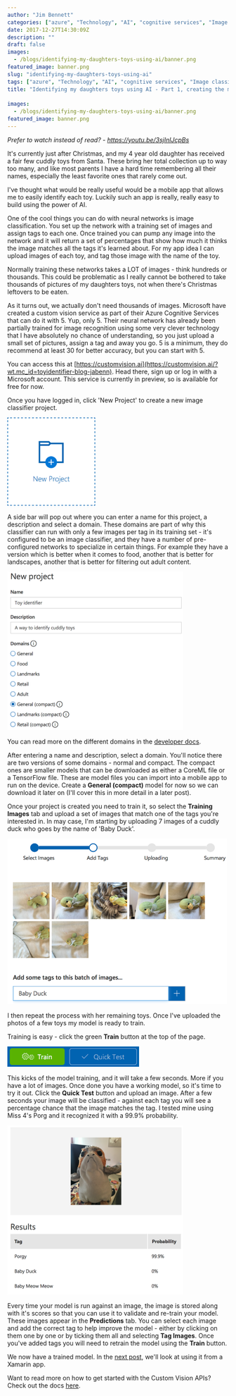 ```yaml
---
author: "Jim Bennett"
categories: ["azure", "Technology", "AI", "cognitive services", "Image classifier", "Porg"]
date: 2017-12-27T14:30:09Z
description: ""
draft: false
images:
  - /blogs/identifying-my-daughters-toys-using-ai/banner.png
featured_image: banner.png
slug: "identifying-my-daughters-toys-using-ai"
tags: ["azure", "Technology", "AI", "cognitive services", "Image classifier", "Porg"]
title: "Identifying my daughters toys using AI - Part 1, creating the model"

images:
  - /blogs/identifying-my-daughters-toys-using-ai/banner.png
featured_image: banner.png
---
```



*Prefer to watch instead of read? - https://youtu.be/3sjInlJcpBs*

It's currently just after Christmas, and my 4 year old daughter has received a fair few cuddly toys from Santa. These bring her total collection up to way too many, and like most parents I have a hard time remembering all their names, especially the least favorite ones that rarely come out.

I've thought what would be really useful would be a mobile app that allows me to easily identify each toy. Luckily such an app is really, really easy to build using the power of AI.

One of the cool things you can do with neural networks is image classification. You set up the network with a training set of images and assign tags to each one. Once trained you can pump any image into the network and it will return a set of percentages that show how much it thinks the image matches all the tags it's learned about. For my app idea I can upload images of each toy, and tag those image with the name of the toy.

Normally training these networks takes a LOT of images - think hundreds or thousands. This could be problematic as I really cannot be bothered to take thousands of pictures of my daughters toys, not when there's Christmas leftovers to be eaten.

As it turns out, we actually don't need thousands of images. Microsoft have created a custom vision service as part of their Azure Cognitive Services that can do it with 5. Yup, only 5. Their neural network has already been partially trained for image recognition using some very clever technology that I have absolutely no chance of understanding, so you just upload a small set of pictures, assign a tag and away you go. 5 is a minimum, they do recommend at least 30 for better accuracy, but you can start with 5.

You can access this at [https://customvision.ai](https://customvision.ai/?wt.mc_id=toyidentifier-blog-jabenn). Head there, sign up or log in with a Microsoft account. This service is currently in preview, so is available for free for now.

Once you have logged in, click 'New Project' to create a new image classifier project.

<div class="image-div" style="max-width: 200px;">
    
![Select New Project to start a new project](newProject.png)
    
</div>

A side bar will pop out where you can enter a name for this project, a description and select a domain. These domains are part of why this classifier can run with only a few images per tag in its training set - it's configured to be an image classifier, and they have a number of pre-configured networks to specialize in certain things. For example they have a version which is better when it comes to food, another that is better for landscapes, another that is better for filtering out adult content.

<div class="image-div" style="max-width: 400px;"> 
    
![Enter a name, description and choose general (compact)](2017-12-27_13-30-12.png)
    
</div>

You can read more on the different domains in the [developer docs](https://docs.microsoft.com/en-us/azure/cognitive-services/custom-vision-service/getting-started-build-a-classifier?wt.mc_id=toyidentifier-blog-jabenn").

After entering a name and description, select a domain. You'll notice there are two versions of some domains - normal and compact. The compact ones are smaller models that can be downloaded as either a CoreML file or a TensorFlow file. These are model files you can import into a mobile app to run on the device. Create a __General (compact)__ model for now so we can download it later on (I'll cover this in more detail in a later post).

Once your project is created you need to train it, so select the __Training Images__ tab and upload a set of images that match one of the tags you're interested in. In may case, I'm starting by uploading 7 images of a cuddly duck who goes by the name of 'Baby Duck'.

<div class="image-div" style="max-width: 500px;"> 
    
![Uploading images with a tag](2017-12-27_13-45-51.png)
    
</div>

I then repeat the process with her remaining toys. Once I've uploaded the photos of a few toys my model is ready to train.

Training is easy - click the green __Train__ button at the top of the page.

<div class="image-div" style="max-width: 300px;"> 
    
![The green Train button trains the model](2017-12-27_14-01-19.png)
    
</div>

This kicks of the model training, and it will take a few seconds. More if you have a lot of images. Once done you have a working model, so it's time to try it out. Click the __Quick Test__ button and upload an image. After a few seconds your image will be classified - against each tag you will see a percentage chance that the image matches the tag. I tested mine using Miss 4's Porg and it recognized it with a 99.9% probability.

<div class="image-div" style="max-width: 400px;"> 
    
![Recognizing a Porg](2017-12-27_14-13-10.png)
    
</div>

Every time your model is run against an image, the image is stored along with it's scores so that you can use it to validate and re-train your model. These images appear in the __Predictions__ tab. You can select each image and add the correct tag to help improve the model - either by clicking on them one by one or by ticking them all and selecting __Tag Images__. Once you've added tags you will need to retrain the model using the __Train__ button.

We now have a trained model. In the [next post](/blogs/identifying-my-daughters-toys-using-ai-part-2-using-the-model/), we'll look at using it from a Xamarin app.

Want to read more on how to get started with the Custom Vision APIs? Check out the docs [here](https://docs.microsoft.com/en-us/azure/cognitive-services/custom-vision-service/home?wt.mc_id=toyidentifier-blog-jabenn ).

